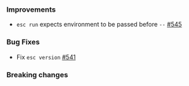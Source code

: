### Improvements

- `esc run` expects environment to be passed before `--`
  [#545](https://github.com/pulumi/esc/pull/545)

### Bug Fixes

- Fix `esc version`
 [#541](https://github.com/pulumi/esc/pull/541)

### Breaking changes
